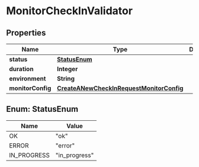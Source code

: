 

# MonitorCheckInValidator


## Properties

| Name | Type | Description | Notes |
|------------ | ------------- | ------------- | -------------|
|**status** | [**StatusEnum**](#StatusEnum) |  |  |
|**duration** | **Integer** |  |  [optional] |
|**environment** | **String** |  |  [optional] |
|**monitorConfig** | [**CreateANewCheckInRequestMonitorConfig**](CreateANewCheckInRequestMonitorConfig.md) |  |  [optional] |



## Enum: StatusEnum

| Name | Value |
|---- | -----|
| OK | &quot;ok&quot; |
| ERROR | &quot;error&quot; |
| IN_PROGRESS | &quot;in_progress&quot; |



